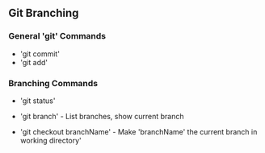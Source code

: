 ## Git Branching

### General 'git' Commands

* 'git commit'
* 'git add'
### Branching Commands

* 'git status'

* 'git branch' - List branches, show current branch

* 'git checkout branchName' - Make 'branchName' the current branch in working directory'
